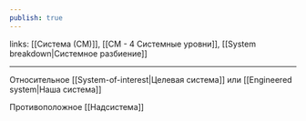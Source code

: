 ```yaml
---
publish: true
---
```

links: [[Система (СМ)]], [[СМ - 4 Системные уровни]], [[System breakdown|Системное разбиение]]

---

Относительное [[System-of-interest|Целевая система]] или [[Engineered system|Наша система]]

Противоположное [[Надсистема]]